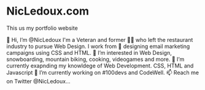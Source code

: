 # NicLedoux.com
 This us my portfolio website

👋 Hi, I’m @NicLedoux
I'm a Veteran and former 🧑‍🍳 who left the restaurant industry to pursue Web Design.
I work from 🏡 designing email marketing campaigns using CSS and HTML.
👀 I’m interested in Web Design, snowboarding, mountain biking, cooking, videogames and more.
🌱 I’m currently exapnding my knowldege of Web Development. CSS, HTML and Javascript
💞️ I’m currently working on #100devs and CodeWell.
📫 Reach me on Twitter @NicLedoux...
